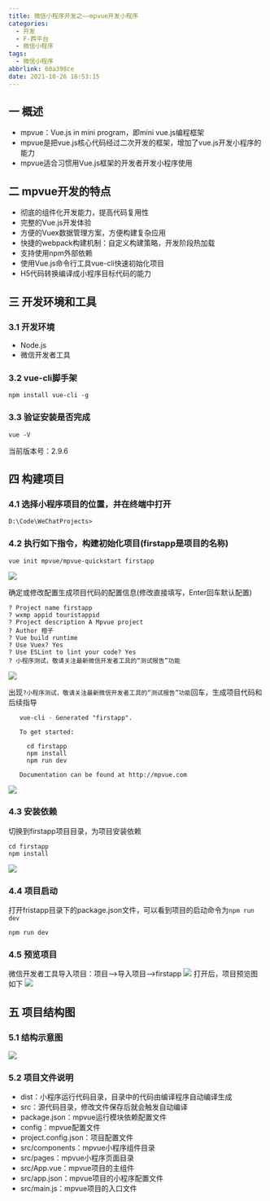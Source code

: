 ```yaml
---
title: 微信小程序开发之——mpvue开发小程序
categories:
  - 开发
  - F-跨平台
  - 微信小程序
tags:
  - 微信小程序
abbrlink: 60a398ce
date: 2021-10-26 16:53:15
---
```

## 一  概述

* mpvue：Vue.js in mini program，即mini vue.js编程框架
* mpvue是把vue.js核心代码经过二次开发的框架，增加了vue.js开发小程序的能力
* mpvue适合习惯用Vue.js框架的开发者开发小程序使用

<!--more-->

## 二 mpvue开发的特点

* 彻底的组件化开发能力，提高代码复用性
* 完整的Vue.js开发体验
* 方便的Vuex数据管理方案，方便构建复杂应用
* 快捷的webpack构建机制：自定义构建策略，开发阶段热加载
* 支持使用npm外部依赖
* 使用Vue.js命令行工具vue-cli快速初始化项目
* H5代码转换编译成小程序目标代码的能力

## 三  开发环境和工具

### 3.1 开发环境

* Node.js
* 微信开发者工具

### 3.2 vue-cli脚手架

```
npm install vue-cli -g
```

### 3.3 验证安装是否完成

```
vue -V
```

当前版本号：2.9.6

## 四 构建项目

### 4.1 选择小程序项目的位置，并在终端中打开

```
D:\Code\WeChatProjects>
```

### 4.2 执行如下指令，构建初始化项目(firstapp是项目的名称)

```
vue init mpvue/mpvue-quickstart firstapp
```

![][1]

确定或修改配置生成项目代码的配置信息(修改直接填写，Enter回车默认配置)

```
? Project name firstapp
? wxmp appid touristappid
? Project description A Mpvue project
? Author 橙子
? Vue build runtime
? Use Vuex? Yes
? Use ESLint to lint your code? Yes
? 小程序测试，敬请关注最新微信开发者工具的“测试报告”功能
```

![][2]

出现`?小程序测试，敬请关注最新微信开发者工具的“测试报告”功能`回车，生成项目代码和后续指导

```
   vue-cli · Generated "firstapp".

   To get started:

     cd firstapp
     npm install
     npm run dev

   Documentation can be found at http://mpvue.com
```

![][3]

### 4.3 安装依赖

切换到firstapp项目目录，为项目安装依赖

```
cd firstapp
npm install
```
![][4]

### 4.4 项目启动

打开fristapp目录下的package.json文件，可以看到项目的启动命令为`npm run dev`

```
npm run dev
```

### 4.5 预览项目

微信开发者工具导入项目：项目——>导入项目——>firstapp
![][5]
打开后，项目预览图如下
![][6]

## 五 项目结构图
### 5.1 结构示意图
![][7]

### 5.2 项目文件说明

* dist：小程序运行代码目录，目录中的代码由编译程序自动编译生成
* src：源代码目录，修改文件保存后就会触发自动编译
* package.json：mpvue运行模块依赖配置文件
* config：mpvue配置文件
* project.config.json：项目配置文件
* src/components：mpvue小程序组件目录
* src/pages：mpvue小程序页面目录
* src/App.vue：mpvue项目的主组件
* src/app.json：mpvue项目的小程序配置文件
* src/main.js：mpvue项目的入口文件




[1]:https://cdn.jsdelivr.net/gh/pgzxc/cdn@master/blog-wechat/wechat-mpvue-init-cmd-project.png
[2]:https://cdn.jsdelivr.net/gh/pgzxc/cdn@master/blog-wechat/wechat-mpvue-project-firstapp-config.png
[3]:https://cdn.jsdelivr.net/gh/pgzxc/cdn@master/blog-wechat/wechat-mpvue-vue-cli-firstapp.png
[4]:https://cdn.jsdelivr.net/gh/pgzxc/cdn@master/blog-wechat/wechat-mpvue-cd-first-npm-install.png
[5]:https://cdn.jsdelivr.net/gh/pgzxc/cdn@master/blog-wechat/wechat-mpvue-import-firstapp.png
[6]:https://cdn.jsdelivr.net/gh/pgzxc/cdn@master/blog-wechat/wechat-mpvue-firstapp-preview.png
[7]:https://cdn.jsdelivr.net/gh/pgzxc/cdn@master/blog-wechat/wechat-mpvue-project-struct.png